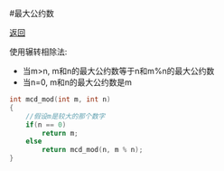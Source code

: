 ﻿#最大公约数

[返回](https://github.com/zzzvvvxxxd/BuluCoding/blob/master/Math/index.md)  

使用辗转相除法:

* 当m>n, m和n的最大公约数等于n和m%n的最大公约数   
* 当n=0, m和n的最大公约数是m   

```C++
int mcd_mod(int m, int n)
{
	//假设m是较大的那个数字
	if(n == 0) 
		return m;
	else
		return mcd_mod(n, m % n);
}
```